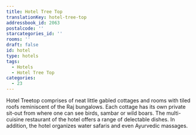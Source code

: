```yaml
---
title: Hotel Tree Top
translationKey: hotel-tree-top
addressbook_id: 2063
postalcode: ''
starcategories_id: ''
rooms: ''
draft: false
id: hotel
type: hotels
tags:
  - Hotels
  - Hotel Tree Top
categories:
  - 23
---
```

Hotel Treetop comprises of neat little gabled cottages and rooms with tiled roofs reminiscent of the Raj bungalows. Each cottage has its own private sit-out from where one can see birds, sambar or wild boars. The multi-cuisine restaurant of the hotel offers a range of delectable dishes. In addition, the hotel organizes water safaris and even Ayurvedic massages.